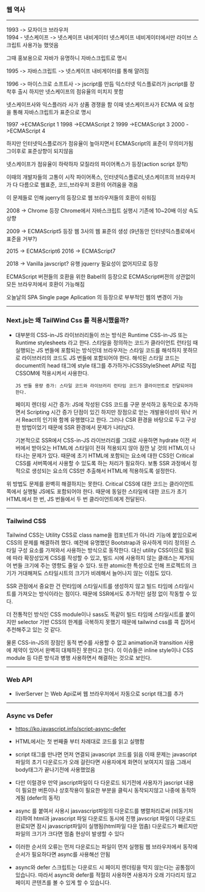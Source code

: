### 웹 역사

---

1993 -> 모자이크 브라우저 <br/>
1994 - 넷스케이프 -> 넷스케이프 내비게이터
넷스케이프 네비게이터에서만 라이브 스크립트 사용가능 했엇음

그때 홍보용으로 자바가 유명하니 자바스크립트로 명시

1995 -> 자바스크립트 -> 넷스케이프 내비게이터를 통해 얄려짐

1996 -> 마이스크로 소프트사 -> jscript를 만듬
익스터넷 익스플로러가 jscript를 장착후 출시
하지만 넷스케이프의 점유율의 미치지 못함

넷스케이프사와 익스플러라 사가 상품 경쟁을 함
이때 넷스케이프사가 ECMA 에 요청을 통해 자바스크립트가 표준으로 명시

1997 ->ECMAScript 1
1998 ->ECMAScript 2
1999 ->ECMAScript 3
2000 ->ECMAScript 4

하지만 인터넷익스플로러가 점유율이 높아지면서 ECMAScript의 표준이 무의미가됨 그이후로 표준상향이 되지않음

넷스케이프가 점유율이 하락하자 모질라의 파이어폭스가 등장(action script 장착)

이때의 개발자들의 고통이 시작 파이어폭스, 인터넷익스플로러,넷스케이프의 브라우저가 다 다름으로 웹표준, 코드,브라우저 호환의 어려움을 겪음

이 문제들로 인해 jqerry의 등장으로 웹 브라우저들의 호환이 쉬워짐

2008 -> Chrome 등장
Chrome에서 자바스크립트 실행시 기존에 10~20배 이상 속도 상향

2009 -> ECMAScript5 등장 웹 3사의 웹 표준의 생성 (9년동안 인터넷익스플로에서 표준을 거부?)

2015 -> ECMAScript6
2016 -> ECMAScript7

2018 -> Vanilla javscript? 유행
jquerry 필요성이 없어지므로 등장

ECMAScript 버젼들의 호환을 위한 Babel의 등장으로 ECMAScript버젼의 상관없이 모든 브라우저에서 호환이 가능해짐

오늘날의 SPA Single page Aplication 의 등장으로 부부적인 웹의 변경이 가능

---

### Next.js는 왜 TailWind Css 를 적용시했을까?

- 대부분의 CSS-in-JS 라이브러리들이 쓰는 방식은 Runtime CSS-in-JS 또는 Runtime stylesheets 라고 한다. 스타일을 정의하는 코드가 클라이언트 런타임 때 실행되는 JS 번들에 포함되는 방식인데 브라우저는 스타일 코드를 해석하지 못하므로 라이브러리의 코드도 JS 번들에 포함되어야 한다. 해석된 스타일 코드는 document의 head 태그에 style 태그를 추가하거나CSSStyleSheet API로 직접 CSSOM에 적용시켜서 사용한다.

      JS 번들 용량 증가: 스타일 코드와 라이브러리 런타임 코드가 클라이언트로 전달되어야 한다.

  페이지 렌더링 시간 증가: JS에 작성된 CSS 코드를 구문 분석하고 동적으로 추가하면서 Scripting 시간 증가
  단점이 있긴 하지만 장점으로 얻는 개발용이성이 워낙 커서 React의 인기와 함께 유행했다고 한다. 그러나 CSR 환경을 바탕으로 두고 구상한 방법이었기 때문에 SSR 환경에서 문제가 나타났다.

  기본적으로 SSR에서 CSS-in-JS 라이브러리를 그대로 사용하면 hydrate 이전 서버에서 받아오는 HTML에 스타일이 전혀 적용되지 않아 잠깐 날 것의 HTML이 나타나는 문제가 있다. 때문에 초기 HTML에 포함되는 요소에 대한 CSS인 Critical CSS를 서버쪽에서 사용할 수 있도록 하는 처리가 필요하다. 보통 SSR 과정에서 정적으로 생성되는 요소의 CSS만 추출해서 HTML에 적용하도록 설정한다.

위 방법도 문제를 완벽히 해결하지는 못한다. Critical CSS에 대한 코드는 클라이언트 쪽에서 실행될 JS에도 포함되어야 한다. 때문에 동일한 스타일에 대한 코드가 초기 HTML에서 한 번, JS 번들에서 두 번 클라이언트에게 전달된다.

---

### Tailwind CSS

Tailwind CSS는 Utility CSS로 class name을 컴포넌트가 아니라 기능에 붙임으로써 CSS의 문제를 해결하려 했다. 예전에 유명했던 Bootstrap과 유사하게 미리 정의된 스타일 구성 요소를 가져와서 사용하는 방식으로 동작한다. 대신 utility CSS이므로 필요에 따라 확장성있게 CSS를 작성할 수 있고, 빌드 시에 사용하지 않는 클래스는 제거되어 번들 크기에 주는 영향도 줄일 수 있다. 또한 atomic한 특성으로 인해 프로젝트의 크기가 거대해져도 스타일시트의 크기가 비례해서 늘어나지 않는 이점도 있다.

SSR 관점에서 중요한 건 런타임에 스타일시트를 생성하지 않고 빌드 타임에 스타일시트를 가져오는 방식이라는 점이다. 때문에 SSR에서도 추가적인 설정 없이 작동할 수 있다.

더 전통적인 방식인 CSS module이나 sass도 똑같이 빌드 타임에 스타일시트를 붙이지만 selector 기반 CSS의 한계를 극복하지 못했기 때문에 tailwind css를 콕 집어서 추천해주고 있는 것 같다.

물론 CSS-in-JS의 장점인 동적 변수를 사용할 수 없고 animation과 transition 사용에 제약이 있어서 완벽히 대체하진 못한다고 한다. 이 이슈들은 inline style이나 CSS module 등 다른 방식과 병행 사용하면서 해결하는 것으로 보인다.

---

### Web API

- liverServer 는 Web Api로써 웹 브라우저에서 자동으로 script 태그를 추가

---

### Async vs Defer

- https://ko.javascript.info/script-async-defer

- HTML에서는 첫 번째줄 부터 차례대로 코드를 읽고 실행함
- script 태그를 만나면 먼저 연결되 javascript 코드를 읽음
  이때 문제는 javascript파일의 초기 다운로드가 오래 걸린다면 사용자에게 화면이 보여지지 않음 그래서 body태그가 끝나기전에 사용했었음
- 다만 이럴경우 만약 jascript파일이 다 다운로드 되기전에 사용자가 jascript 내용이 필요한 버튼이나 상호작용이 필요한 부분을 클릭시 동작되지않고 나중에 동작하게됨 (defer의 동작)

- async 를 붙여서 사용시 jasvascript파일의 다운로드를 병렬처리로써 (비동기처리)하여 html과 javascript 파일 다운로드 동시에 진행 javscript 파일이 다운로드 완료되면 잠시 javascript파일이 실행됨(html파일 다운 멈춤)
  다운로드가 빠르지만 파일의 크기가 크다면 멈춤 현상이 발생할 수 있다

- 이러한 순서의 오류는 먼저 다운로드는 파일이 먼저 실행됨 웹 브라우저에서 동작에 순서가 필요하다면 async를 사용해선 안됨

- async와 defer 스크립트는 다운로드 시 페이지 렌더링을 막지 않는다는 공통점이 있습니다. 따라서 async와 defer를 적절히 사용하면 사용자가 오래 기다리지 않고 페이지 콘텐츠를 볼 수 있게 할 수 있습니다.
